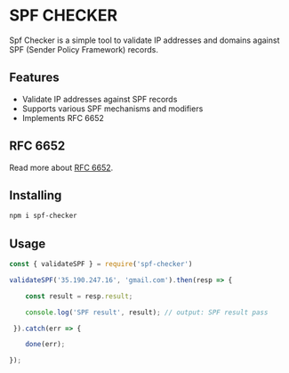 # SPF CHECKER

Spf Checker is a simple tool to validate IP addresses and domains against SPF (Sender Policy Framework) records.

## Features

- Validate IP addresses against SPF records
- Supports various SPF mechanisms and modifiers
- Implements RFC 6652

## RFC 6652

Read more about [RFC 6652](https://datatracker.ietf.org/doc/html/rfc6652).

## Installing

```sh
npm i spf-checker
```

## Usage

```javascript
const { validateSPF } = require('spf-checker')

validateSPF('35.190.247.16', 'gmail.com').then(resp => {

    const result = resp.result;

    console.log('SPF result', result); // output: SPF result pass

 }).catch(err => {

    done(err);

});

```
